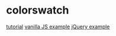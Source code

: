 # colorswatch

[tutorial](http://css3files.com/2011/04/11/how-to-develop-a-color-scheme-switcher/)
[vanilla JS example](https://codepen.io/nevan/pen/kBItz)
[jQuery example](https://codepen.io/nevan/pen/dmklG)
